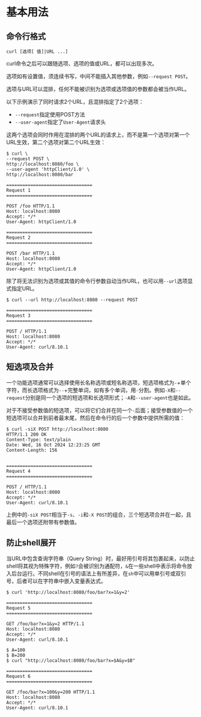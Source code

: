 # 基本用法

## 命令行格式

```
curl [选项[ 值]|URL ...]
```

curl命令之后可以跟随选项、选项的值或URL，都可以出现多次。

选项如有设置值，须连续书写，中间不能插入其他参数，例如`--request POST`。

选项与URL可以混排，任何不能被识别为选项或选项值的参数都会被当作URL。

以下示例演示了同时请求2个URL，且混排指定了2个选项：

- `--request`指定使用POST方法
- `--user-agent`指定了`User-Agent`请求头

这两个选项会同时作用在混排的两个URL的请求上，而不是第一个选项对第一个URL生效，第二个选项对第二个URL生效：

```shell
$ curl \
--request POST \
http://localhost:8080/foo \
--user-agent 'httpClient/1.0' \
http://localhost:8080/bar

================================
Request 1
================================

POST /foo HTTP/1.1
Host: localhost:8080
Accept: */*
User-Agent: httpClient/1.0

================================
Request 2
================================

POST /bar HTTP/1.1
Host: localhost:8080
Accept: */*
User-Agent: httpClient/1.0
```

除了将无法识别为选项或其值的命令行参数自动当作URL，也可以用`--url`选项显式指定URL。

```shell
$ curl --url http://localhost:8080 --request POST

================================
Request 3
================================

POST / HTTP/1.1
Host: localhost:8080
Accept: */*
User-Agent: curl/8.10.1
```

## 短选项及合并

一个功能选项通常可以选择使用长名称选项或短名称选项，短选项格式为`-`+单个字符，而长选项格式为`--`+完整单词，如有多个单词，用`-`分割。例如`-X`和`--request`分别是同一个选项的短选项和长选项形式；`-A`和`--user-agent`也是如此。

对于不接受参数值的短选项，可以将它们合并在同一个`-`后面；接受参数值的一个短选项可以合并到前者最末尾，然后在命令行的后一个参数中提供所需的值：

```shell
$ curl -siX POST http://localhost:8080
HTTP/1.1 200 OK
Content-Type: text/plain
Date: Wed, 16 Oct 2024 12:23:25 GMT
Content-Length: 156


================================
Request 4
================================

POST / HTTP/1.1
Host: localhost:8080
Accept: */*
User-Agent: curl/8.10.1
```

上例中的`-siX POST`相当于`-s`、`-i`和`-X POST`的组合，三个短选项合并在一起，且最后一个选项还附带有参数值。

## 防止shell展开

当URL中包含查询字符串（Query String）时，最好用引号将其包裹起来，以防止shell将其视为特殊字符，例如`?`会被识别为通配符，`&`在一些shell中表示将命令放入后台运行。不同shell在引号的语法上有所差异，在`sh`中可以用单引号或双引号，后者可以在字符串中嵌入变量表达式。

```shell
$ curl 'http://localhost:8080/foo/bar?x=1&y=2'

================================
Request 5
================================

GET /foo/bar?x=1&y=2 HTTP/1.1
Host: localhost:8080
Accept: */*
User-Agent: curl/8.10.1
```

```shell
$ A=100
$ B=200
$ curl "http://localhost:8080/foo/bar?x=$A&y=$B"

================================
Request 6
================================

GET /foo/bar?x=100&y=200 HTTP/1.1
Host: localhost:8080
Accept: */*
User-Agent: curl/8.10.1
```
